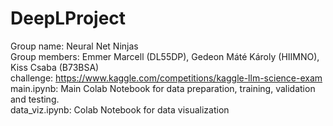 # DeepLProject
Group name: Neural Net Ninjas <br>
Group members: Emmer Marcell (DL55DP), Gedeon Máté Károly (HIIMNO), Kiss Csaba (B73BSA) <br>
challenge: https://www.kaggle.com/competitions/kaggle-llm-science-exam <br>
main.ipynb: Main Colab Notebook for data preparation, training, validation and testing. <br>
data_viz.ipynb: Colab Notebook for data visualization
